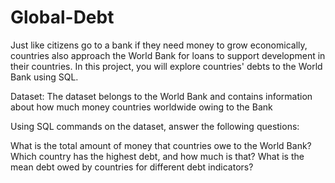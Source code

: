 # Global-Debt
Just like citizens go to a bank if they need money to grow economically, countries also approach the World Bank for loans to support development in their countries. In this project, you will explore countries' debts to the World Bank using SQL.

Dataset: The dataset belongs to the World Bank and contains information about how much money countries worldwide owing to the Bank

Using SQL commands on the dataset, answer the following questions:

What is the total amount of money that countries owe to the World Bank?
Which country has the highest debt, and how much is that?
What is the mean debt owed by countries for different debt indicators?
